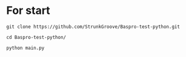 # For start
```
git clone https://github.com/StrunkGroove/Baspro-test-python.git
```
```
cd Baspro-test-python/
```
```
python main.py
```
